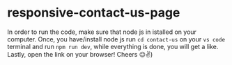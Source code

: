# responsive-contact-us-page
In order to run the code, make sure that node js in istalled on your computer. Once, you have/install node js run <code>cd contact-us</code> on your
<code>vs code</code> terminal and run <code>npm run dev</code>, while everything is done, you will get a like. Lastly, open the link on your browser! Cheers 😉✌️)
